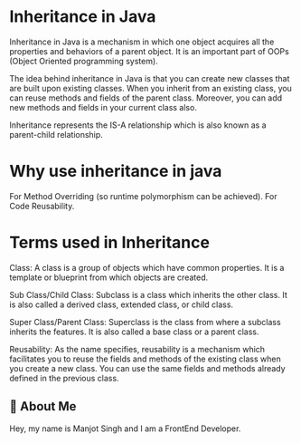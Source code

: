
# Inheritance in Java


Inheritance in Java is a mechanism in which one object acquires all the properties and behaviors of a parent object. It is an important part of OOPs (Object Oriented programming system).

The idea behind inheritance in Java is that you can create new classes that are built upon existing classes. When you inherit from an existing class, you can reuse methods and fields of the parent class. Moreover, you can add new methods and fields in your current class also.

Inheritance represents the IS-A relationship which is also known as a parent-child relationship.

# Why use inheritance in java
For Method Overriding (so runtime polymorphism can be achieved).
For Code Reusability.


# Terms used in Inheritance
Class: A class is a group of objects which have common properties. It is a template or blueprint from which objects are created.

Sub Class/Child Class: Subclass is a class which inherits the other class. It is also called a derived class, extended class, or child class.

Super Class/Parent Class: Superclass is the class from where a subclass inherits the features. It is also called a base class or a parent class.

Reusability: As the name specifies, reusability is a mechanism which facilitates you to reuse the fields and methods of the existing class when you create a new class. You can use the same fields and methods already defined in the previous class.
## 🚀 About Me
Hey, my name is Manjot Singh and I am a FrontEnd Developer.


